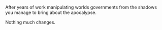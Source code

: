 After years of work manipulating worlds governments from the shadows you manage to bring about the apocalypse.

Nothing much changes.